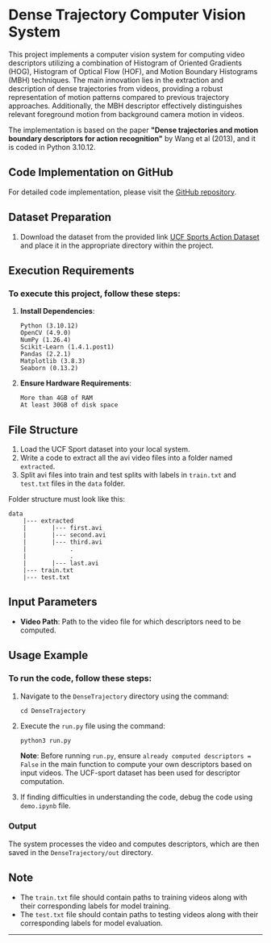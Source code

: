 

# Dense Trajectory Computer Vision System

This project implements a computer vision system for computing video descriptors utilizing a combination of Histogram of Oriented Gradients (HOG), Histogram of Optical Flow (HOF), and Motion Boundary Histograms (MBH) techniques. The main innovation lies in the extraction and description of dense trajectories from videos, providing a robust representation of motion patterns compared to previous trajectory approaches. Additionally, the MBH descriptor effectively distinguishes relevant foreground motion from background camera motion in videos.

The implementation is based on the paper **"Dense trajectories and motion boundary descriptors for action recognition"** by Wang et al (2013), and it is coded in Python 3.10.12.

## Code Implementation on GitHub

For detailed code implementation, please visit the [GitHub repository](https://github.com/riddhish143/Dense-Trajectory).

## Dataset Preparation

1. Download the dataset from the provided link [UCF Sports Action Dataset](https://www.crcv.ucf.edu/data/UCF_Sports_Action.php) and place it in the appropriate directory within the project.

## Execution Requirements

### To execute this project, follow these steps:

1. **Install Dependencies**:
   ```
   Python (3.10.12)
   OpenCV (4.9.0)
   NumPy (1.26.4)
   Scikit-Learn (1.4.1.post1)
   Pandas (2.2.1)
   Matplotlib (3.8.3)
   Seaborn (0.13.2)
   ```

2. **Ensure Hardware Requirements**:
   ```
   More than 4GB of RAM
   At least 30GB of disk space
   ```

## File Structure

1. Load the UCF Sport dataset into your local system.
2. Write a code to extract all the avi video files into a folder named `extracted`.
3. Split avi files into train and test splits with labels in `train.txt` and `test.txt` files in the `data` folder.

Folder structure must look like this:

```
data
    |--- extracted
    |       |--- first.avi
    |       |--- second.avi
    |       |--- third.avi
    |            .
    |            .
    |       |--- last.avi
    |--- train.txt
    |--- test.txt
```

## Input Parameters

- **Video Path**: Path to the video file for which descriptors need to be computed.

## Usage Example

### To run the code, follow these steps:

1. Navigate to the `DenseTrajectory` directory using the command: 
   ```
   cd DenseTrajectory
   ```
   
2. Execute the `run.py` file using the command: 
   ```
   python3 run.py
   ```

   **Note**: Before running `run.py`, ensure `already computed descriptors = False` in the main function to compute your own descriptors based on input videos. The UCF-sport dataset has been used for descriptor computation.

3. If finding difficulties in understanding the code, debug the code using `demo.ipynb` file.

### Output

The system processes the video and computes descriptors, which are then saved in the `DenseTrajectory/out` directory.

## Note

- The `train.txt` file should contain paths to training videos along with their corresponding labels for model training.
- The `test.txt` file should contain paths to testing videos along with their corresponding labels for model evaluation.

---
